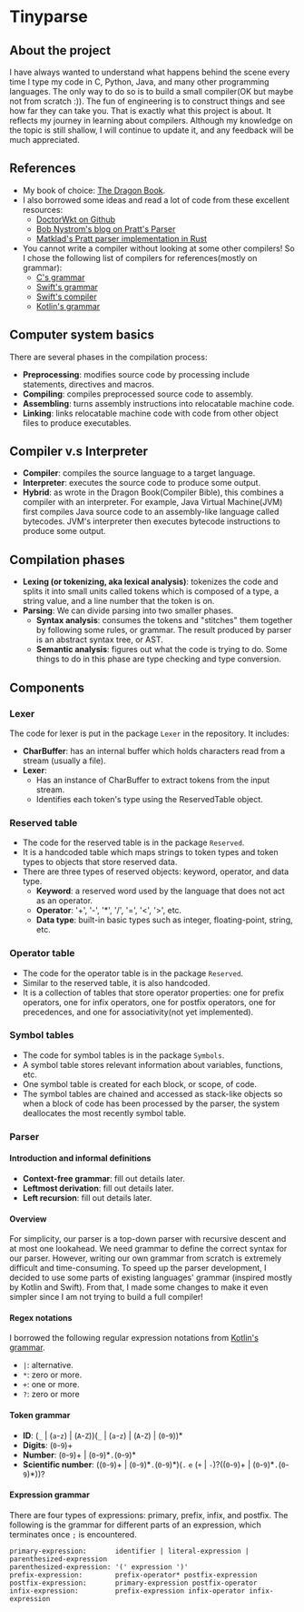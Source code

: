 # Tinyparse

## About the project

I have always wanted to understand what happens behind the scene every time I type my code in C, Python, Java, and
many other programming languages. The only way to do so is to build a small compiler(OK but maybe not from scratch :)).
The fun of engineering is to construct things and see how far they can take you. That is exactly what this project is
about. It reflects my journey in learning about compilers. Although my knowledge on the topic is still shallow, I will
continue to update it, and any feedback will be much appreciated.

## References

* My book of
  choice: [The Dragon Book](https://www.amazon.com/Compilers-Principles-Techniques-Tools-2nd/dp/0321486811).
* I also borrowed some ideas and read a lot of code from these excellent resources:
    * [DoctorWkt on Github](https://github.com/DoctorWkt/acwj)
    * [Bob Nystrom's blog on Pratt's Parser](https://journal.stuffwithstuff.com/2011/03/19/pratt-parsers-expression-parsing-made-easy/)
    * [Matklad's Pratt parser implementation in Rust](https://matklad.github.io/2020/04/13/simple-but-powerful-pratt-parsing.html)
* You cannot write a compiler without looking at some other compilers! So I chose the following list of compilers for
  references(mostly on grammar):
    * [C's grammar](https://learn.microsoft.com/en-us/cpp/c-language/c-language-syntax-summary?view=msvc-170)
    * [Swift's grammar](https://docs.swift.org/swift-book/documentation/the-swift-programming-language/summaryofthegrammar#app-top)
    * [Swift's compiler](https://www.swift.org/swift-compiler/)
    * [Kotlin's grammar](https://kotlinlang.org/docs/reference/grammar.html)

## Computer system basics

There are several phases in the compilation process:

* **Preprocessing**: modifies source code by processing include statements, directives and macros.
* **Compiling**: compiles preprocessed source code to assembly.
* **Assembling**: turns assembly instructions into relocatable machine code.
* **Linking**: links relocatable machine code with code from other object files to produce executables.

## Compiler v.s Interpreter

* **Compiler**: compiles the source language to a target language.
* **Interpreter**: executes the source code to produce some output.
* **Hybrid**: as wrote in the Dragon Book(Compiler Bible), this combines a compiler with an interpreter.
  For example, Java Virtual Machine(JVM) first compiles Java source code to an assembly-like language called
  bytecodes. JVM's interpreter then executes bytecode instructions to produce some output.

## Compilation phases

* **Lexing (or tokenizing, aka lexical analysis)**: tokenizes the code and splits it into small units called
  tokens which is composed of a type, a string value, and a line number that the token is on.
* **Parsing**: We can divide parsing into two smaller phases.
    * **Syntax analysis**: consumes the tokens and "stitches" them together by following some rules, or
      grammar. The result produced by parser is an abstract syntax tree, or AST.
    * **Semantic analysis**: figures out what the code is trying to do. Some things to do in this phase are
      type checking and type conversion.

## Components

### Lexer

The code for lexer is put in the package `Lexer` in the repository. It includes:

* **CharBuffer**: has an internal buffer which holds characters read from a stream (usually a file).
* **Lexer**:
    * Has an instance of CharBuffer to extract tokens from the input stream.
    * Identifies each token's type using the ReservedTable object.

### Reserved table

* The code for the reserved table is in the package `Reserved`.
* It is a handcoded table which maps strings to token types and token types to objects that store reserved data.
* There are three types of reserved objects: keyword, operator, and data type.
    * **Keyword**: a reserved word used by the language that does not act as an operator.
    * **Operator**: '+', '-', '*', '/', '=', '<', '>', etc.
    * **Data type**: built-in basic types such as integer, floating-point, string, etc.

### Operator table

* The code for the operator table is in the package `Reserved`.
* Similar to the reserved table, it is also handcoded.
* It is a collection of tables that store operator properties: one for prefix operators, one for infix operators,
  one for postfix operators, one for precedences, and one for associativity(not yet implemented).

### Symbol tables

* The code for symbol tables is in the package `Symbols`.
* A symbol table stores relevant information about variables, functions, etc.
* One symbol table is created for each block, or scope, of code.
* The symbol tables are chained and accessed as stack-like objects so when a block of code has been processed by the
  parser, the system deallocates the most recently symbol table.

### Parser

#### Introduction and informal definitions

* **Context-free grammar**: fill out details later.
* **Leftmost derivation**: fill out details later.
* **Left recursion**: fill out details later.

#### Overview

For simplicity, our parser is a top-down parser with recursive descent and at most one lookahead. We need grammar
to define the correct syntax for our parser. However, writing our own grammar from scratch is extremely difficult and
time-consuming. To speed up the parser development, I decided to use some parts of existing languages' grammar (inspired
mostly by Kotlin and Swift). From that, I made some changes to make it even simpler since I am not trying to build a
full compiler!

#### Regex notations

I borrowed the following regular expression notations
from [Kotlin's grammar](https://kotlinlang.org/docs/reference/grammar.html).

* `|`: alternative.
* `*`: zero or more.
* `+`: one or more.
* `?`: zero or more

#### Token grammar

* **ID**: (`_` | (`a`-`z`) | (`A`-`Z`))(`_` | (`a`-`z`) | (`A`-`Z`) | (`0`-`9`))*
* **Digits**: (`0`-`9`)+
* **Number**: (`0`-`9`)+ | (`0`-`9`)\*`.`(`0`-`9`)\*
* **Scientific number**: ((`0`-`9`)+ | (`0`-`9`)\*`.`(`0`-`9`)\*)(`.` `e` (`+` | `-`)?((`0`-`9`)+ | (`0`-`9`)\*`.`(`0`-`9`)\*))?

#### Expression grammar

There are four types of expressions: primary, prefix, infix, and postfix. The following is the grammar for different
parts of an expression, which terminates once `;` is encountered.

```
primary-expression:       identifier | literal-expression | parenthesized-expression
parenthesized-expression: '(' expression ')'
prefix-expression:        prefix-operator* postfix-expression
postfix-expression:       primary-expression postfix-operator
infix-expression:         prefix-expression infix-operator infix-expression
```